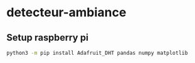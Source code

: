 # detecteur-ambiance

## Setup raspberry pi
```bash
python3 -m pip install Adafruit_DHT pandas numpy matplotlib
```
